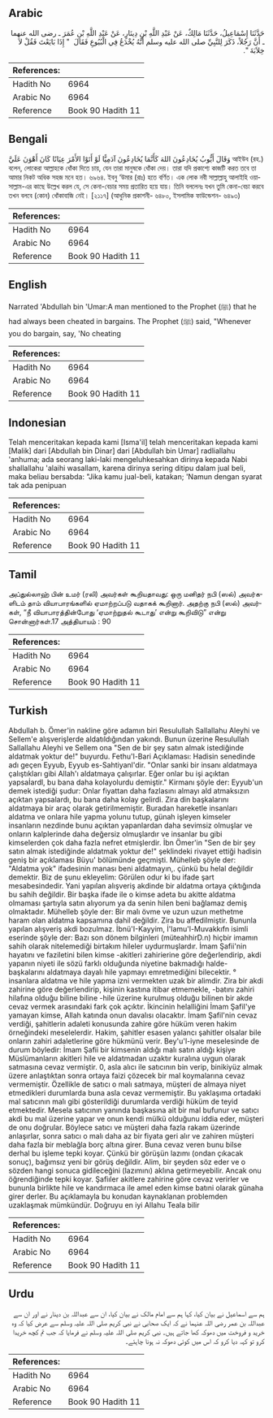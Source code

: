 ## Arabic


<div dir="rtl" lang="ar" style={{fontSize:'larger',backgroundColor:'#f8f9fa',padding:20}}>
حَدَّثَنَا إِسْمَاعِيلُ، حَدَّثَنَا مَالِكٌ، عَنْ عَبْدِ اللَّهِ بْنِ دِينَارٍ، عَنْ عَبْدِ اللَّهِ بْنِ عُمَرَ ـ رضى الله عنهما ـ أَنَّ رَجُلاً، ذَكَرَ لِلنَّبِيِّ صلى الله عليه وسلم أَنَّهُ يُخْدَعُ فِي الْبُيُوعِ فَقَالَ ‏ "‏ إِذَا بَايَعْتَ فَقُلْ لاَ خِلاَبَةَ ‏"‏‏.‏
</div>
<div style={{backgroundColor:'#f8f9fa',padding:20, marginBottom: 10}}><table> <thead> <tr> <th>References:</th> <th></th> </tr> </thead> <tbody><tr><td>Hadith No</td><td>6964</td></tr><tr><td>Arabic No</td><td>6964</td></tr><tr><td>Reference</td><td>Book 90 Hadith 11</td></tr></tbody></table></div>

## Bengali


<div dir="ltr" lang="bn" style={{fontSize:'larger',backgroundColor:'#f8f9fa',padding:20}}>
وَقَالَ أَيُّوبُ يُخَادِعُونَ اللهَ كَأَنَّمَا يُخَادِعُونَ آدَمِيًّا لَوْ أَتَوْا الأَمْرَ عِيَانًا كَانَ أَهْوَنَ عَلَيَّ আইউব (রহ.) বলেন, লোকেরা আল্লাহকে ধোঁকা দিতে চায়, যেন তারা মানুষকে ধোঁকা দেয়। তারা যদি প্রকাশ্যে কাজটি করত তবে তা আমার নিকট অধিক সহজ মনে হত। ৬৯৬৪. ইবনু ‘উমার (রাঃ) হতে বর্ণিত। এক লোক নবী সাল্লাল্লাহু আলাইহি ওয়াসাল্লাম-এর কাছে উল্লেখ করল যে, সে কেনা-বেচার সময় প্রতারিত হয়ে যায়। তিনি বললেনঃ যখন তুমি কেনা-বেচা করবে তখন বলবে (কোন) ধোঁকাবাজি নেই। [২১১৭] (আধুনিক প্রকাশনী- ৬৪৮০, ইসলামিক ফাউন্ডেশন- ৬৪৯৩)
</div>
<div style={{backgroundColor:'#f8f9fa',padding:20, marginBottom: 10}}><table> <thead> <tr> <th>References:</th> <th></th> </tr> </thead> <tbody><tr><td>Hadith No</td><td>6964</td></tr><tr><td>Arabic No</td><td>6964</td></tr><tr><td>Reference</td><td>Book 90 Hadith 11</td></tr></tbody></table></div>

## English


<div dir="ltr" lang="en" style={{fontSize:'larger',backgroundColor:'#f8f9fa',padding:20}}>
Narrated 'Abdullah bin 'Umar:A man mentioned to the Prophet (ﷺ) that he had always been cheated in bargains. The Prophet (ﷺ) said, "Whenever you do bargain, say, 'No cheating
</div>
<div style={{backgroundColor:'#f8f9fa',padding:20, marginBottom: 10}}><table> <thead> <tr> <th>References:</th> <th></th> </tr> </thead> <tbody><tr><td>Hadith No</td><td>6964</td></tr><tr><td>Arabic No</td><td>6964</td></tr><tr><td>Reference</td><td>Book 90 Hadith 11</td></tr></tbody></table></div>

## Indonesian


<div dir="ltr" lang="id" style={{fontSize:'larger',backgroundColor:'#f8f9fa',padding:20}}>
Telah menceritakan kepada kami [Isma'il] telah menceritakan kepada kami [Malik] dari [Abdullah bin Dinar] dari [Abdullah bin Umar] radliallahu 'anhuma; ada seorang laki-laki mengeluhkesahkan dirinya kepada Nabi shallallahu 'alaihi wasallam, karena dirinya sering ditipu dalam jual beli, maka beliau bersabda: "Jika kamu jual-beli, katakan; 'Namun dengan syarat tak ada penipuan
</div>
<div style={{backgroundColor:'#f8f9fa',padding:20, marginBottom: 10}}><table> <thead> <tr> <th>References:</th> <th></th> </tr> </thead> <tbody><tr><td>Hadith No</td><td>6964</td></tr><tr><td>Arabic No</td><td>6964</td></tr><tr><td>Reference</td><td>Book 90 Hadith 11</td></tr></tbody></table></div>

## Tamil


<div dir="ltr" lang="ta" style={{fontSize:'larger',backgroundColor:'#f8f9fa',padding:20}}>
அப்துல்லாஹ் பின் உமர் (ரலி) அவர்கள் கூறியதாவது: ஒரு மனிதர் நபி (ஸல்) அவர்களிடம் தாம் வியாபாரங்களில் ஏமாற்றப்படு வதாகக் கூறினார். அதற்கு நபி (ஸல்) அவர்கள், “நீ வியாபாரத்தின்போது ‘ஏமாற்றுதல் கூடாது’ என்று கூறிவிடு” என்று சொன்னார்கள்.17 அத்தியாயம் : 90
</div>
<div style={{backgroundColor:'#f8f9fa',padding:20, marginBottom: 10}}><table> <thead> <tr> <th>References:</th> <th></th> </tr> </thead> <tbody><tr><td>Hadith No</td><td>6964</td></tr><tr><td>Arabic No</td><td>6964</td></tr><tr><td>Reference</td><td>Book 90 Hadith 11</td></tr></tbody></table></div>

## Turkish


<div dir="ltr" lang="tr" style={{fontSize:'larger',backgroundColor:'#f8f9fa',padding:20}}>
Abdullah b. Ömer'in nakline göre adamın biri Resulullah Sallallahu Aleyhi ve Sellem'e alışverişIerde aldatıldığından yakındı. Bunun üzerine Resulullah Sallallahu Aleyhi ve Sellem ona "Sen de bir şey satın almak istediğinde aldatmak yoktur de!" buyurdu. Fethu'l-Bari Açıklaması: Hadisin senedinde adı geçen Eyyub, Eyyub es-Sahtiyanl'dir. "Onlar sanki bir insanı aldatmaya çalıştıkları gibi Allah'ı aldatmaya çalışırlar. Eğer onlar bu işi açıktan yapsaİardl, bu bana daha kolayolurdu demiştir." Kirmanı şöyle der: Eyyub'un demek istediği şudur: Onlar fiyattan daha fazlasını almayı ald atmaksızın açıktan yapsalardı, bu bana daha kolay gelirdi. Zira din başkalarını aldatmaya bir araç olarak getirilmemiştir. Buradan hareketle insanları aldatma ve onlara hile yapma yolunu tutup, günah işleyen kimseler insanların nezdinde bunu açıktan yapanlardan daha sevimsiz olmuşlar ve onların kalplerinde daha değersiz olmuşlardır ve insanlar bu gibi kimselerden çok daha fazla nefret etmişlerdir. İbn Ömer'in "Sen de bir şey satın almak istediğinde aldatmak yoktur de!" şeklindeki rivayet ettiği hadisin geniş bir açıklaması Büyu' bölümünde geçmişti. Mühelleb şöyle der: "Aldatma yok" ifadesinin manası beni aldatmayın,. çünkü bu helal değildir demektir. Biz de şunu ekleyelim: Görülen odur ki bu ifade şart mesabesindedir. Yani yapılan alışveriş akdinde bir aldatma ortaya çıktığında bu sahih değildir. Bir başka ifade ile o kimse adeta bu akitte aldatma olmaması şartıyla satın alıyorum ya da senin hilen beni bağlamaz demiş olmaktadır. Mühelleb şöyle der: Bir malı övme ve uzun uzun methetme haram olan aldatma kapsamına dahil değildir. Zira bu affedilmiştir. Bununla yapılan alışveriş akdi bozulmaz. İbnü'I-Kayyim, İ'lamu'l-Muvakkıfn isimli eserinde şöyle der: Bazı son dönem bilginleri (müteahhirD.n) hiçbir imamın sahih olarak nitelemediği birtakım hileler uydurmuşlardır. İmam Şafii'nin hayatını ve faziletini bilen kimse -akitleri zahirierine göre değerlendirip, akdi yapanın niyeti ile sözü farklı olduğunda niyetine bakmadığı halde- başkalarını aldatmaya dayalı hile yapmayı emretmediğini bilecektir. ° insanlara aldatma ve hile yapma izni vermekten uzak bir alimdir. Zira bir akdi zahirine göre değerlendirip, kişinin kastına itibar etmemekle, -batını zahiri hilafına olduğu biline biline -hile üzerine kurulmuş olduğu bilinen bir akde cevaz vermek arasındaki fark çok açıktır. İkincinin helalliğini İmam ŞafiI'ye yamayan kimse, Allah katında onun davalısı olacaktır. İmam Şafil'nin cevaz verdiği, şahitlerin adaleti konusunda zahire göre hüküm veren hakim örneğindeki meselelerdir. Hakim, şahitler esasen yalancı şahitler olsalar bile onların zahiri adaletlerine göre hükmünü verir. Bey'u'l-iyne meselesinde de durum böyledir: İmam Şafii bir kimsenin aldığı malı satın aldığı kişiye Müslümanların akitleri hile ve aldatmadan uzaktır kuralına uygun olarak satmasına cevaz vermiştir. 0, asla alıcı ile satıcının bin verip, binikiyüz almak üzere anlaştıktan sonra ortaya faizi çözecek bir mal koymalarına cevaz vermemiştir. Özellikle de satıcı o malı satmaya, müşteri de almaya niyet etmedikleri durumlarda buna asla cevaz vermemiştir. Bu yaklaşıma ortadaki mal satıcının malı gibi gösterildiği durumlarda verdiği hüküm de teyid etmektedir. Mesela satıcının yanında başkasına ait bir mal bufunur ve satıcı akdi bu mal üzerine yapar ve onun kendi mülkü olduğunu iddia eder, müşteri de onu doğrular. Böylece satıcı ve müşteri daha fazla rakam üzerinde anlaşırlar, sonra satıcı o malı daha az bir fiyata geri alır ve zahiren müşteri daha fazla bir meblağla borç altına girer. Buna cevaz veren bunu bilse derhal bu işleme tepki koyar. Çünkü bir görüşün lazımı (ondan çıkacak sonuç), bağımsız yeni bir görüş değildir. Alim, bir şeyden söz eder ve o sözden hangi sonuca gidileceğini (lazımını) aklına getirmeyebilir. Ancak onu öğrendiğinde tepki koyar. Şafiıler akitlere zahirine göre cevaz verirler ve bununla birlikte hile ve kandırmaca ile amel eden kimse batıni olarak günaha girer derler. Bu açıklamayla bu konudan kaynaklanan problemden uzaklaşmak mümkündür. Doğruyu en iyi Allahu Teala bilir
</div>
<div style={{backgroundColor:'#f8f9fa',padding:20, marginBottom: 10}}><table> <thead> <tr> <th>References:</th> <th></th> </tr> </thead> <tbody><tr><td>Hadith No</td><td>6964</td></tr><tr><td>Arabic No</td><td>6964</td></tr><tr><td>Reference</td><td>Book 90 Hadith 11</td></tr></tbody></table></div>

## Urdu


<div dir="rtl" lang="ur" style={{fontSize:'larger',backgroundColor:'#f8f9fa',padding:20}}>
ہم سے اسماعیل نے بیان کیا، کہا ہم سے امام مالک نے بیان کیا، ان سے عبداللہ بن دینار نے اور ان سے عبداللہ بن عمر رضی اللہ عنہما نے کہ ایک صحابی نے نبی کریم صلی اللہ علیہ وسلم سے عرض کیا کہ وہ خرید و فروخت میں دھوکہ کھا جاتے ہیں۔ نبی کریم صلی اللہ علیہ وسلم نے فرمایا کہ جب تم کچھ خریدا کرو تو کہہ دیا کرو کہ اس میں کوئی دھوکہ نہ ہونا چاہئے۔
</div>
<div style={{backgroundColor:'#f8f9fa',padding:20, marginBottom: 10}}><table> <thead> <tr> <th>References:</th> <th></th> </tr> </thead> <tbody><tr><td>Hadith No</td><td>6964</td></tr><tr><td>Arabic No</td><td>6964</td></tr><tr><td>Reference</td><td>Book 90 Hadith 11</td></tr></tbody></table></div>